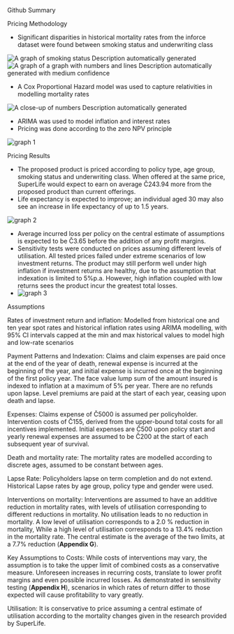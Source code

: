 Github Summary

Pricing Methodology

-   Significant disparities in historical mortality rates from the inforce dataset were found between smoking status and underwriting class

![A graph of smoking status Description automatically generated](media/187877d7a2babbe9c5d43bf51ab30243.png)![A graph of a graph with numbers and lines Description automatically generated with medium confidence](media/9143bfceb057800820629eb9666fe808.png)

-   A Cox Proportional Hazard model was used to capture relativities in modelling mortality rates

![A close-up of numbers Description automatically generated](media/caf82cb204624ac018bfffe97a419a8f.png)

-   ARIMA was used to model inflation and interest rates
-   Pricing was done according to the zero NPV principle

![graph 1](media/5785cadb7f8f7303edea4929d331fbf9.png)

Pricing Results

-   The proposed product is priced according to policy type, age group, smoking status and underwriting class. When offered at the same price, SuperLife would expect to earn on average Č243.94 more from the proposed product than current offerings.
-   Life expectancy is expected to improve; an individual aged 30 may also see an increase in life expectancy of up to 1.5 years.

![graph 2](media/d4b87ec36a8970a53344f8846e2f6077.png)

-   Average incurred loss per policy on the central estimate of assumptions is expected to be Č3.65 before the addition of any profit margins.
-   Sensitivity tests were conducted on prices assuming different levels of utilisation. All tested prices failed under extreme scenarios of low investment returns. The product may still perform well under high inflation if investment returns are healthy, due to the assumption that indexation is limited to 5%p.a. However, high inflation coupled with low returns sees the product incur the greatest total losses.
-   ![graph 3](media/a0e50963ddd1cab148cbe0e9d4676dba.png)

Assumptions

Rates of investment return and inflation: Modelled from historical one and ten year spot rates and historical inflation rates using ARIMA modelling, with 95% CI intervals capped at the min and max historical values to model high and low-rate scenarios

Payment Patterns and Indexation: Claims and claim expenses are paid once at the end of the year of death, renewal expense is incurred at the beginning of the year, and initial expense is incurred once at the beginning of the first policy year. The face value lump sum of the amount insured is indexed to inflation at a maximum of 5% per year. There are no refunds upon lapse. Level premiums are paid at the start of each year, ceasing upon death and lapse.

Expenses: Claims expense of Č5000 is assumed per policyholder. Intervention costs of Č155, derived from the upper-bound total costs for all incentives implemented. Initial expenses are Č500 upon policy start and yearly renewal expenses are assumed to be Č200 at the start of each subsequent year of survival.

Death and mortality rate: The mortality rates are modelled according to discrete ages, assumed to be constant between ages.

Lapse Rate: Policyholders lapse on term completion and do not extend. Historical Lapse rates by age group, policy type and gender were used.

Interventions on mortality: Interventions are assumed to have an additive reduction in mortality rates, with levels of utilisation corresponding to different reductions in mortality. No utilisation leads to no reduction in mortality. A low level of utilisation corresponds to a 2.0 % reduction in mortality, While a high level of utilisation corresponds to a 13.4% reduction in the mortality rate. The central estimate is the average of the two limits, at a 7.7% reduction (**Appendix G**).

Key Assumptions to Costs: While costs of interventions may vary, the assumption is to take the upper limit of combined costs as a conservative measure. Unforeseen increases in recurring costs, translate to lower profit margins and even possible incurred losses. As demonstrated in sensitivity testing (**Appendix H**), scenarios in which rates of return differ to those expected will cause profitability to vary greatly.

Utilisation: It is conservative to price assuming a central estimate of utilisation according to the mortality changes given in the research provided by SuperLife.
